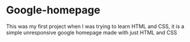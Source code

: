 # Google-homepage
This was my first project when I was trying to learn HTML and CSS, it is a simple unresponsive google homepage made with just HTML and CSS
